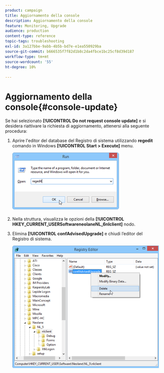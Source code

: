 ```yaml
---
product: campaign
title: Aggiornamento della console
description: Aggiornamento della console
feature: Monitoring, Upgrade
audience: production
content-type: reference
topic-tags: troubleshooting
exl-id: 3a127bbe-9abb-4b5b-bd7e-e1ea550929ba
source-git-commit: b666535f7f82d1b8c2da4fbce1bc25cf8d39d187
workflow-type: tm+mt
source-wordcount: '55'
ht-degree: 10%

---
```


# Aggiornamento della console{#console-update}



Se hai selezionato **[!UICONTROL Do not request console update]** e si desidera riattivare la richiesta di aggiornamento, attenersi alla seguente procedura:

1. Aprire l&#39;editor del database del Registro di sistema utilizzando **regedit** comando in Windows **[!UICONTROL Start > Execute]** menu.

   ![](assets/ncs_console_update_1.png)

1. Nella struttura, visualizza le opzioni della **[!UICONTROL HKEY_CURRENT_USERSoftwareneolaneNL_6nlclient]** nodo.
1. Elimina **[!UICONTROL confAdvisedUpgrade]** e chiudi l’editor del Registro di sistema.

   ![](assets/ncs_console_update_2.png)
